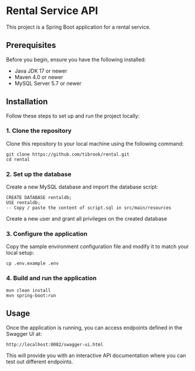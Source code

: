 # Rental Service API

This project is a Spring Boot application for a rental service.

## Prerequisites

Before you begin, ensure you have the following installed:
- Java JDK 17 or newer
- Maven 4.0 or newer
- MySQL Server 5.7 or newer

## Installation

Follow these steps to set up and run the project locally:

### 1. Clone the repository

Clone this repository to your local machine using the following command:

```
git clone https://github.com/tibrook/rental.git
cd rental
```

### 2. Set up the database

Create a new MySQL database and import the database script:

```
CREATE DATABASE rentaldb;
USE rentaldb;
-- Copy / paste the content of script.sql in src/main/resources
```

Create a new user and grant all privileges on the created database

### 3. Configure the application

Copy the sample environment configuration file and modify it to match your local setup:

```
cp .env.example .env
```
### 4. Build and run the application

```
mvn clean install
mvn spring-boot:run
```

## Usage
Once the application is running, you can access endpoints defined in the Swagger UI at:

```
http://localhost:8082/swagger-ui.html

```

This will provide you with an interactive API documentation where you can test out different endpoints.
